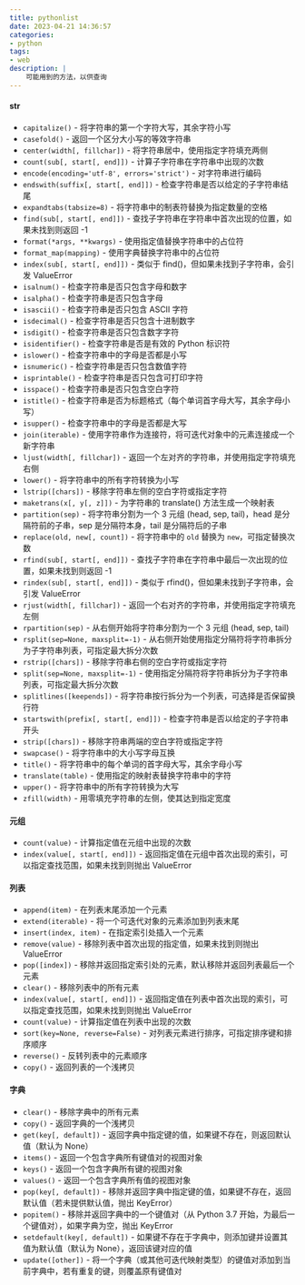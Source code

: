 ```yaml
---
title: pythonlist
date: 2023-04-21 14:36:57
categories:
- python
tags:
- web
description: |
    可能用到的方法，以供查询
---
```

#### str

- `capitalize()` - 将字符串的第一个字符大写，其余字符小写
- `casefold()` - 返回一个区分大小写的等效字符串
- `center(width[, fillchar])` - 将字符串居中，使用指定字符填充两侧
- `count(sub[, start[, end]])` - 计算子字符串在字符串中出现的次数
- `encode(encoding='utf-8', errors='strict')` - 对字符串进行编码
- `endswith(suffix[, start[, end]])` - 检查字符串是否以给定的子字符串结尾
- `expandtabs(tabsize=8)` - 将字符串中的制表符替换为指定数量的空格
- `find(sub[, start[, end]])` - 查找子字符串在字符串中首次出现的位置，如果未找到则返回 -1
- `format(*args, **kwargs)` - 使用指定值替换字符串中的占位符
- `format_map(mapping)` - 使用字典替换字符串中的占位符
- `index(sub[, start[, end]])` - 类似于 find()，但如果未找到子字符串，会引发 ValueError
- `isalnum()` - 检查字符串是否只包含字母和数字
- `isalpha()` - 检查字符串是否只包含字母
- `isascii()` - 检查字符串是否只包含 ASCII 字符
- `isdecimal()` - 检查字符串是否只包含十进制数字
- `isdigit()` - 检查字符串是否只包含数字字符
- `isidentifier()` - 检查字符串是否是有效的 Python 标识符
- `islower()` - 检查字符串中的字母是否都是小写
- `isnumeric()` - 检查字符串是否只包含数值字符
- `isprintable()` - 检查字符串是否只包含可打印字符
- `isspace()` - 检查字符串是否只包含空白字符
- `istitle()` - 检查字符串是否为标题格式（每个单词首字母大写，其余字母小写）
- `isupper()` - 检查字符串中的字母是否都是大写
- `join(iterable)` - 使用字符串作为连接符，将可迭代对象中的元素连接成一个新字符串
- `ljust(width[, fillchar])` - 返回一个左对齐的字符串，并使用指定字符填充右侧
- `lower()` - 将字符串中的所有字符转换为小写
- `lstrip([chars])` - 移除字符串左侧的空白字符或指定字符
- `maketrans(x[, y[, z]])` - 为字符串的 translate() 方法生成一个映射表
- `partition(sep)` - 将字符串分割为一个 3 元组 (head, sep, tail)，head 是分隔符前的子串，sep 是分隔符本身，tail 是分隔符后的子串
- `replace(old, new[, count])` - 将字符串中的 `old` 替换为 `new`，可指定替换次数
- `rfind(sub[, start[, end]])` - 查找子字符串在字符串中最后一次出现的位置，如果未找到则返回 -1
- `rindex(sub[, start[, end]])` - 类似于 rfind()，但如果未找到子字符串，会引发 ValueError
- `rjust(width[, fillchar])` - 返回一个右对齐的字符串，并使用指定字符填充左侧
- `rpartition(sep)` - 从右侧开始将字符串分割为一个 3 元组 (head, sep, tail)
- `rsplit(sep=None, maxsplit=-1)` - 从右侧开始使用指定分隔符将字符串拆分为子字符串列表，可指定最大拆分次数
- `rstrip([chars])` - 移除字符串右侧的空白字符或指定字符
- `split(sep=None, maxsplit=-1)` - 使用指定分隔符将字符串拆分为子字符串列表，可指定最大拆分次数
- `splitlines([keepends])` - 将字符串按行拆分为一个列表，可选择是否保留换行符
- `startswith(prefix[, start[, end]])` - 检查字符串是否以给定的子字符串开头
- `strip([chars])` - 移除字符串两端的空白字符或指定字符
- `swapcase()` - 将字符串中的大小写字母互换
- `title()` - 将字符串中的每个单词的首字母大写，其余字母小写
- `translate(table)` - 使用指定的映射表替换字符串中的字符
- `upper()` - 将字符串中的所有字符转换为大写
- `zfill(width)` - 用零填充字符串的左侧，使其达到指定宽度

#### 元组

- `count(value)` - 计算指定值在元组中出现的次数
- `index(value[, start[, end]])` - 返回指定值在元组中首次出现的索引，可以指定查找范围，如果未找到则抛出 ValueError

#### 列表

- `append(item)` - 在列表末尾添加一个元素
- `extend(iterable)` - 将一个可迭代对象的元素添加到列表末尾
- `insert(index, item)` - 在指定索引处插入一个元素
- `remove(value)` - 移除列表中首次出现的指定值，如果未找到则抛出 ValueError
- `pop([index])` - 移除并返回指定索引处的元素，默认移除并返回列表最后一个元素
- `clear()` - 移除列表中的所有元素
- `index(value[, start[, end]])` - 返回指定值在列表中首次出现的索引，可以指定查找范围，如果未找到则抛出 ValueError
- `count(value)` - 计算指定值在列表中出现的次数
- `sort(key=None, reverse=False)` - 对列表元素进行排序，可指定排序键和排序顺序
- `reverse()` - 反转列表中的元素顺序
- `copy()` - 返回列表的一个浅拷贝

#### 字典

- `clear()` - 移除字典中的所有元素
- `copy()` - 返回字典的一个浅拷贝
- `get(key[, default])` - 返回字典中指定键的值，如果键不存在，则返回默认值（默认为 None）
- `items()` - 返回一个包含字典所有键值对的视图对象
- `keys()` - 返回一个包含字典所有键的视图对象
- `values()` - 返回一个包含字典所有值的视图对象
- `pop(key[, default])` - 移除并返回字典中指定键的值，如果键不存在，返回默认值（若未提供默认值，抛出 KeyError）
- `popitem()` - 移除并返回字典中的一个键值对（从 Python 3.7 开始，为最后一个键值对），如果字典为空，抛出 KeyError
- `setdefault(key[, default])` - 如果键不存在于字典中，则添加键并设置其值为默认值（默认为 None），返回该键对应的值
- `update([other])` - 将一个字典（或其他可迭代映射类型）的键值对添加到当前字典中，若有重复的键，则覆盖原有键值对
